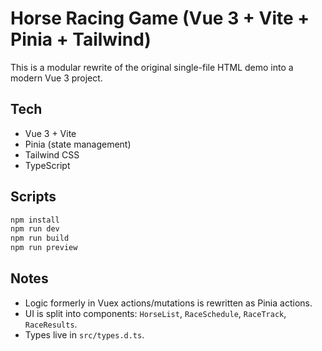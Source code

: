 # Horse Racing Game (Vue 3 + Vite + Pinia + Tailwind)

This is a modular rewrite of the original single-file HTML demo into a modern Vue 3 project.

## Tech
- Vue 3 + Vite
- Pinia (state management)
- Tailwind CSS
- TypeScript

## Scripts
```bash
npm install
npm run dev
npm run build
npm run preview
```

## Notes
- Logic formerly in Vuex actions/mutations is rewritten as Pinia actions.
- UI is split into components: `HorseList`, `RaceSchedule`, `RaceTrack`, `RaceResults`.
- Types live in `src/types.d.ts`.
